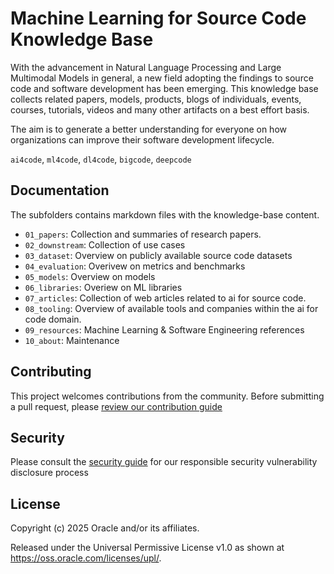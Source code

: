 # Machine Learning for Source Code Knowledge Base

With the advancement in Natural Language Processing and Large Multimodal Models in general, a new field adopting the findings to source code and software development has been emerging. This knowledge base collects related papers, models, products, blogs of individuals, events, courses, tutorials, videos and many other artifacts on a best effort basis.

The aim is to generate a better understanding for everyone on how organizations can improve their software development lifecycle.

`ai4code`, `ml4code`, `dl4code`, `bigcode`, `deepcode`

## Documentation

The subfolders contains markdown files with the knowledge-base content.

- `01_papers`: Collection and summaries of research papers.
- `02_downstream`: Collection of use cases
- `03_dataset`: Overview on publicly available source code datasets
- `04_evaluation`: Overivew on metrics and benchmarks
- `05_models`: Overview on models
- `06_libraries`: Overiew on ML libraries
- `07_articles`: Collection of web articles related to ai for source code.
- `08_tooling`: Overview of available tools and companies within the ai for code domain.
- `09_resources`: Machine Learning & Software Engineering references
- `10_about`: Maintenance

## Contributing

This project welcomes contributions from the community. Before submitting a pull request, please [review our contribution guide](./CONTRIBUTING.md)

## Security

Please consult the [security guide](./SECURITY.md) for our responsible security vulnerability disclosure process

## License

Copyright (c) 2025 Oracle and/or its affiliates.

Released under the Universal Permissive License v1.0 as shown at
<https://oss.oracle.com/licenses/upl/>.
